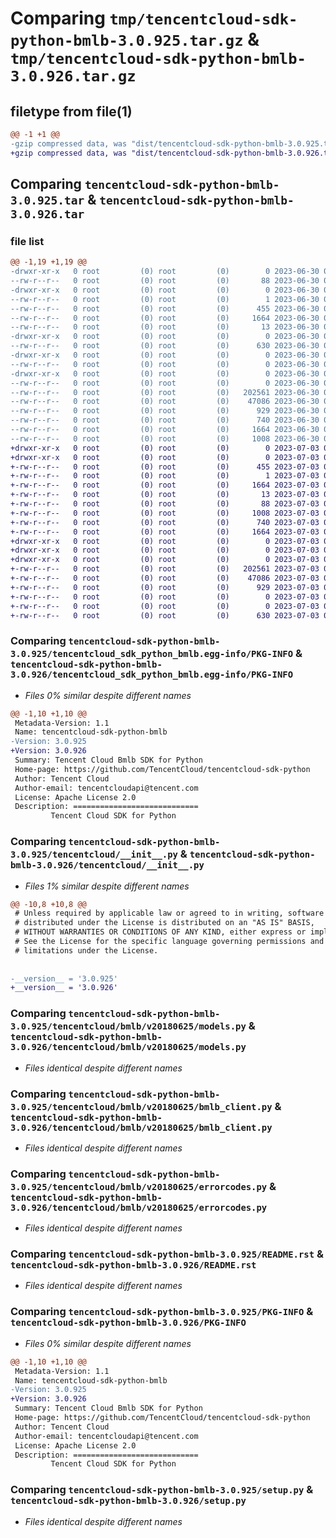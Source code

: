 # Comparing `tmp/tencentcloud-sdk-python-bmlb-3.0.925.tar.gz` & `tmp/tencentcloud-sdk-python-bmlb-3.0.926.tar.gz`

## filetype from file(1)

```diff
@@ -1 +1 @@
-gzip compressed data, was "dist/tencentcloud-sdk-python-bmlb-3.0.925.tar", last modified: Fri Jun 30 02:01:05 2023, max compression
+gzip compressed data, was "dist/tencentcloud-sdk-python-bmlb-3.0.926.tar", last modified: Mon Jul  3 00:19:47 2023, max compression
```

## Comparing `tencentcloud-sdk-python-bmlb-3.0.925.tar` & `tencentcloud-sdk-python-bmlb-3.0.926.tar`

### file list

```diff
@@ -1,19 +1,19 @@
-drwxr-xr-x   0 root         (0) root         (0)        0 2023-06-30 02:01:05.000000 tencentcloud-sdk-python-bmlb-3.0.925/
--rw-r--r--   0 root         (0) root         (0)       88 2023-06-30 02:01:05.000000 tencentcloud-sdk-python-bmlb-3.0.925/setup.cfg
-drwxr-xr-x   0 root         (0) root         (0)        0 2023-06-30 02:01:05.000000 tencentcloud-sdk-python-bmlb-3.0.925/tencentcloud_sdk_python_bmlb.egg-info/
--rw-r--r--   0 root         (0) root         (0)        1 2023-06-30 02:01:05.000000 tencentcloud-sdk-python-bmlb-3.0.925/tencentcloud_sdk_python_bmlb.egg-info/dependency_links.txt
--rw-r--r--   0 root         (0) root         (0)      455 2023-06-30 02:01:05.000000 tencentcloud-sdk-python-bmlb-3.0.925/tencentcloud_sdk_python_bmlb.egg-info/SOURCES.txt
--rw-r--r--   0 root         (0) root         (0)     1664 2023-06-30 02:01:05.000000 tencentcloud-sdk-python-bmlb-3.0.925/tencentcloud_sdk_python_bmlb.egg-info/PKG-INFO
--rw-r--r--   0 root         (0) root         (0)       13 2023-06-30 02:01:05.000000 tencentcloud-sdk-python-bmlb-3.0.925/tencentcloud_sdk_python_bmlb.egg-info/top_level.txt
-drwxr-xr-x   0 root         (0) root         (0)        0 2023-06-30 02:01:05.000000 tencentcloud-sdk-python-bmlb-3.0.925/tencentcloud/
--rw-r--r--   0 root         (0) root         (0)      630 2023-06-30 02:01:05.000000 tencentcloud-sdk-python-bmlb-3.0.925/tencentcloud/__init__.py
-drwxr-xr-x   0 root         (0) root         (0)        0 2023-06-30 02:01:05.000000 tencentcloud-sdk-python-bmlb-3.0.925/tencentcloud/bmlb/
--rw-r--r--   0 root         (0) root         (0)        0 2023-06-30 02:01:05.000000 tencentcloud-sdk-python-bmlb-3.0.925/tencentcloud/bmlb/__init__.py
-drwxr-xr-x   0 root         (0) root         (0)        0 2023-06-30 02:01:05.000000 tencentcloud-sdk-python-bmlb-3.0.925/tencentcloud/bmlb/v20180625/
--rw-r--r--   0 root         (0) root         (0)        0 2023-06-30 02:01:05.000000 tencentcloud-sdk-python-bmlb-3.0.925/tencentcloud/bmlb/v20180625/__init__.py
--rw-r--r--   0 root         (0) root         (0)   202561 2023-06-30 02:01:05.000000 tencentcloud-sdk-python-bmlb-3.0.925/tencentcloud/bmlb/v20180625/models.py
--rw-r--r--   0 root         (0) root         (0)    47086 2023-06-30 02:01:05.000000 tencentcloud-sdk-python-bmlb-3.0.925/tencentcloud/bmlb/v20180625/bmlb_client.py
--rw-r--r--   0 root         (0) root         (0)      929 2023-06-30 02:01:05.000000 tencentcloud-sdk-python-bmlb-3.0.925/tencentcloud/bmlb/v20180625/errorcodes.py
--rw-r--r--   0 root         (0) root         (0)      740 2023-06-30 02:01:05.000000 tencentcloud-sdk-python-bmlb-3.0.925/README.rst
--rw-r--r--   0 root         (0) root         (0)     1664 2023-06-30 02:01:05.000000 tencentcloud-sdk-python-bmlb-3.0.925/PKG-INFO
--rw-r--r--   0 root         (0) root         (0)     1008 2023-06-30 02:01:05.000000 tencentcloud-sdk-python-bmlb-3.0.925/setup.py
+drwxr-xr-x   0 root         (0) root         (0)        0 2023-07-03 00:19:47.000000 tencentcloud-sdk-python-bmlb-3.0.926/
+drwxr-xr-x   0 root         (0) root         (0)        0 2023-07-03 00:19:47.000000 tencentcloud-sdk-python-bmlb-3.0.926/tencentcloud_sdk_python_bmlb.egg-info/
+-rw-r--r--   0 root         (0) root         (0)      455 2023-07-03 00:19:47.000000 tencentcloud-sdk-python-bmlb-3.0.926/tencentcloud_sdk_python_bmlb.egg-info/SOURCES.txt
+-rw-r--r--   0 root         (0) root         (0)        1 2023-07-03 00:19:47.000000 tencentcloud-sdk-python-bmlb-3.0.926/tencentcloud_sdk_python_bmlb.egg-info/dependency_links.txt
+-rw-r--r--   0 root         (0) root         (0)     1664 2023-07-03 00:19:47.000000 tencentcloud-sdk-python-bmlb-3.0.926/tencentcloud_sdk_python_bmlb.egg-info/PKG-INFO
+-rw-r--r--   0 root         (0) root         (0)       13 2023-07-03 00:19:47.000000 tencentcloud-sdk-python-bmlb-3.0.926/tencentcloud_sdk_python_bmlb.egg-info/top_level.txt
+-rw-r--r--   0 root         (0) root         (0)       88 2023-07-03 00:19:47.000000 tencentcloud-sdk-python-bmlb-3.0.926/setup.cfg
+-rw-r--r--   0 root         (0) root         (0)     1008 2023-07-03 00:19:47.000000 tencentcloud-sdk-python-bmlb-3.0.926/setup.py
+-rw-r--r--   0 root         (0) root         (0)      740 2023-07-03 00:19:47.000000 tencentcloud-sdk-python-bmlb-3.0.926/README.rst
+-rw-r--r--   0 root         (0) root         (0)     1664 2023-07-03 00:19:47.000000 tencentcloud-sdk-python-bmlb-3.0.926/PKG-INFO
+drwxr-xr-x   0 root         (0) root         (0)        0 2023-07-03 00:19:47.000000 tencentcloud-sdk-python-bmlb-3.0.926/tencentcloud/
+drwxr-xr-x   0 root         (0) root         (0)        0 2023-07-03 00:19:47.000000 tencentcloud-sdk-python-bmlb-3.0.926/tencentcloud/bmlb/
+drwxr-xr-x   0 root         (0) root         (0)        0 2023-07-03 00:19:47.000000 tencentcloud-sdk-python-bmlb-3.0.926/tencentcloud/bmlb/v20180625/
+-rw-r--r--   0 root         (0) root         (0)   202561 2023-07-03 00:19:47.000000 tencentcloud-sdk-python-bmlb-3.0.926/tencentcloud/bmlb/v20180625/models.py
+-rw-r--r--   0 root         (0) root         (0)    47086 2023-07-03 00:19:47.000000 tencentcloud-sdk-python-bmlb-3.0.926/tencentcloud/bmlb/v20180625/bmlb_client.py
+-rw-r--r--   0 root         (0) root         (0)      929 2023-07-03 00:19:47.000000 tencentcloud-sdk-python-bmlb-3.0.926/tencentcloud/bmlb/v20180625/errorcodes.py
+-rw-r--r--   0 root         (0) root         (0)        0 2023-07-03 00:19:47.000000 tencentcloud-sdk-python-bmlb-3.0.926/tencentcloud/bmlb/v20180625/__init__.py
+-rw-r--r--   0 root         (0) root         (0)        0 2023-07-03 00:19:47.000000 tencentcloud-sdk-python-bmlb-3.0.926/tencentcloud/bmlb/__init__.py
+-rw-r--r--   0 root         (0) root         (0)      630 2023-07-03 00:19:47.000000 tencentcloud-sdk-python-bmlb-3.0.926/tencentcloud/__init__.py
```

### Comparing `tencentcloud-sdk-python-bmlb-3.0.925/tencentcloud_sdk_python_bmlb.egg-info/PKG-INFO` & `tencentcloud-sdk-python-bmlb-3.0.926/tencentcloud_sdk_python_bmlb.egg-info/PKG-INFO`

 * *Files 0% similar despite different names*

```diff
@@ -1,10 +1,10 @@
 Metadata-Version: 1.1
 Name: tencentcloud-sdk-python-bmlb
-Version: 3.0.925
+Version: 3.0.926
 Summary: Tencent Cloud Bmlb SDK for Python
 Home-page: https://github.com/TencentCloud/tencentcloud-sdk-python
 Author: Tencent Cloud
 Author-email: tencentcloudapi@tencent.com
 License: Apache License 2.0
 Description: ============================
         Tencent Cloud SDK for Python
```

### Comparing `tencentcloud-sdk-python-bmlb-3.0.925/tencentcloud/__init__.py` & `tencentcloud-sdk-python-bmlb-3.0.926/tencentcloud/__init__.py`

 * *Files 1% similar despite different names*

```diff
@@ -10,8 +10,8 @@
 # Unless required by applicable law or agreed to in writing, software
 # distributed under the License is distributed on an "AS IS" BASIS,
 # WITHOUT WARRANTIES OR CONDITIONS OF ANY KIND, either express or implied.
 # See the License for the specific language governing permissions and
 # limitations under the License.
 
 
-__version__ = '3.0.925'
+__version__ = '3.0.926'
```

### Comparing `tencentcloud-sdk-python-bmlb-3.0.925/tencentcloud/bmlb/v20180625/models.py` & `tencentcloud-sdk-python-bmlb-3.0.926/tencentcloud/bmlb/v20180625/models.py`

 * *Files identical despite different names*

### Comparing `tencentcloud-sdk-python-bmlb-3.0.925/tencentcloud/bmlb/v20180625/bmlb_client.py` & `tencentcloud-sdk-python-bmlb-3.0.926/tencentcloud/bmlb/v20180625/bmlb_client.py`

 * *Files identical despite different names*

### Comparing `tencentcloud-sdk-python-bmlb-3.0.925/tencentcloud/bmlb/v20180625/errorcodes.py` & `tencentcloud-sdk-python-bmlb-3.0.926/tencentcloud/bmlb/v20180625/errorcodes.py`

 * *Files identical despite different names*

### Comparing `tencentcloud-sdk-python-bmlb-3.0.925/README.rst` & `tencentcloud-sdk-python-bmlb-3.0.926/README.rst`

 * *Files identical despite different names*

### Comparing `tencentcloud-sdk-python-bmlb-3.0.925/PKG-INFO` & `tencentcloud-sdk-python-bmlb-3.0.926/PKG-INFO`

 * *Files 0% similar despite different names*

```diff
@@ -1,10 +1,10 @@
 Metadata-Version: 1.1
 Name: tencentcloud-sdk-python-bmlb
-Version: 3.0.925
+Version: 3.0.926
 Summary: Tencent Cloud Bmlb SDK for Python
 Home-page: https://github.com/TencentCloud/tencentcloud-sdk-python
 Author: Tencent Cloud
 Author-email: tencentcloudapi@tencent.com
 License: Apache License 2.0
 Description: ============================
         Tencent Cloud SDK for Python
```

### Comparing `tencentcloud-sdk-python-bmlb-3.0.925/setup.py` & `tencentcloud-sdk-python-bmlb-3.0.926/setup.py`

 * *Files identical despite different names*

